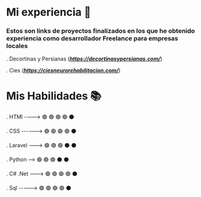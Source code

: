 # Mi experiencia 🚀

### Estos son links de proyectos finalizados en los que he obtenido experiencia como desarrollador Freelance para empresas locales

. Decortinas y Persianas (***https://decortinasypersianas.com/***)

. Cies (***https://ciesneurorehabilitacion.com/***)


# Mis Habilidades 📚

. HTMl ----> 🟢 🟢 🟢 🟢 ⚫

. CSS    ------> 🟢 🟢 🟢 🟢 ⚫

. Laravel ---> 🟢 🟢 🟢 ⚫ ⚫ 

. Python --> 🟢 🟢 🟢 ⚫ ⚫ 

. C# .Net ---> 🟢 🟢 🟢 🟢 ⚫

. Sql -----> 🟢 🟢 🟢 🟢 ⚫

  

